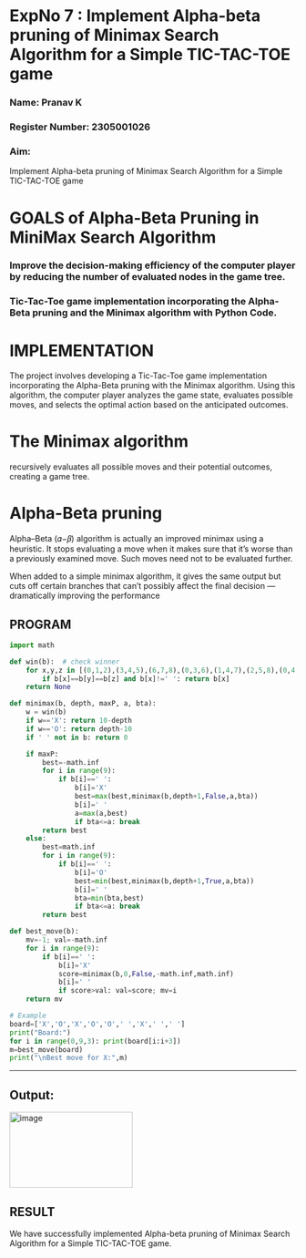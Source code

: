 <h1>ExpNo 7 : Implement Alpha-beta pruning of Minimax Search Algorithm for a Simple TIC-TAC-TOE game</h1> 
<h3>Name: Pranav K    </h3>
<h3>Register Number: 2305001026     </h3>
<H3>Aim:</H3>
<p>
Implement Alpha-beta pruning of Minimax Search Algorithm for a Simple TIC-TAC-TOE game
</p>
<h1>GOALS of Alpha-Beta Pruning in MiniMax Search Algorithm</h1>

<h3>Improve the decision-making efficiency of the computer player by reducing the number of evaluated nodes in the game tree.</h3>
<h3>Tic-Tac-Toe game implementation incorporating the Alpha-Beta pruning and the Minimax algorithm with Python Code.</h3>
<h1>IMPLEMENTATION</h1>

The project involves developing a Tic-Tac-Toe game implementation incorporating the Alpha-Beta pruning with the Minimax algorithm. Using this algorithm, the computer player analyzes the game state, evaluates possible moves, and selects the optimal action based on the anticipated outcomes.

<h1>The Minimax algorithm</h1>

recursively evaluates all possible moves and their potential outcomes, creating a game tree.

<h1>Alpha-Beta pruning</h1>

Alpha–Beta (𝛼−𝛽) algorithm is actually an improved minimax using a heuristic. It stops evaluating a move when it makes sure that it’s worse than a previously examined move. Such moves need not to be evaluated further.

When added to a simple minimax algorithm, it gives the same output but cuts off certain branches that can’t possibly affect the final decision — dramatically improving the performance

## PROGRAM
```python
import math

def win(b):  # check winner
    for x,y,z in [(0,1,2),(3,4,5),(6,7,8),(0,3,6),(1,4,7),(2,5,8),(0,4,8),(2,4,6)]:
        if b[x]==b[y]==b[z] and b[x]!=' ': return b[x]
    return None

def minimax(b, depth, maxP, a, bta):
    w = win(b)
    if w=='X': return 10-depth
    if w=='O': return depth-10
    if ' ' not in b: return 0

    if maxP:
        best=-math.inf
        for i in range(9):
            if b[i]==' ':
                b[i]='X'
                best=max(best,minimax(b,depth+1,False,a,bta))
                b[i]=' '
                a=max(a,best)
                if bta<=a: break
        return best
    else:
        best=math.inf
        for i in range(9):
            if b[i]==' ':
                b[i]='O'
                best=min(best,minimax(b,depth+1,True,a,bta))
                b[i]=' '
                bta=min(bta,best)
                if bta<=a: break
        return best

def best_move(b):
    mv=-1; val=-math.inf
    for i in range(9):
        if b[i]==' ':
            b[i]='X'
            score=minimax(b,0,False,-math.inf,math.inf)
            b[i]=' '
            if score>val: val=score; mv=i
    return mv

# Example
board=['X','O','X','O','O',' ','X',' ',' ']
print("Board:")
for i in range(0,9,3): print(board[i:i+3])
m=best_move(board)
print("\nBest move for X:",m)

```
<hr>
<h2> Output:</h2>

<img width="216" height="133" alt="image" src="https://github.com/user-attachments/assets/94b8735e-152c-4b81-9949-f1a72380a194" />


## RESULT
We have successfully implemented Alpha-beta pruning of Minimax Search Algorithm for a Simple TIC-TAC-TOE game.
